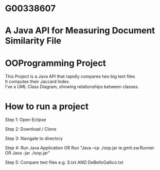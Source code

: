 # G00338607
# A Java API for Measuring Document Similarity File
# OOProgramming Project
This Project is a Java API that rapidly compares two big text files   
It computes their Jaccard Index.   
I've a UML Class Diagram, showing relationships between classes.

# How to run a project
Step 1: Open Eclipse 

Step 2: Download / Clone 

Step 3: Navigate to directory 

Step 4: Run Java Application OR Run "Java –cp ./oop.jar ie.gmit.sw.Runner OR Java -jar ./oop.jar"

Step 5: Compare text files e.g. S.txt AND DeBelloGallico.txt 
